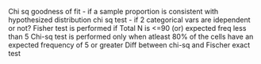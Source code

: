 Chi sq goodness of fit - if a sample proportion is consistent with hypothesized distribution
chi sq test - if 2 categorical vars are idependent or not?
Fisher test is performed if Total N is <=90  (or) expected freq less than 5
Chi-sq test is performed only when atleast 80% of the cells have an expected frequency of 5 or greater
Diff between chi-sq and Fischer exact test
